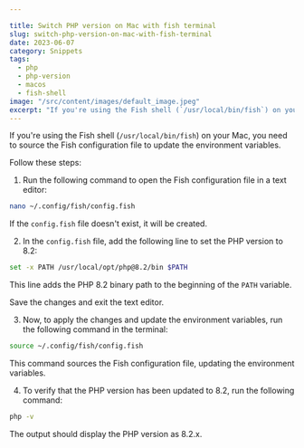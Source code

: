 ```yaml
---

title: Switch PHP version on Mac with fish terminal
slug: switch-php-version-on-mac-with-fish-terminal
date: 2023-06-07
category: Snippets
tags:
  - php
  - php-version
  - macos
  - fish-shell
image: "/src/content/images/default_image.jpeg"
excerpt: "If you're using the Fish shell (`/usr/local/bin/fish`) on your Mac, you need to source the Fish configuration file to update the environment variables."
---
```


If you're using the Fish shell (`/usr/local/bin/fish`) on your Mac, you need to source the Fish configuration file to update the environment variables.

Follow these steps:

1. Run the following command to open the Fish configuration file in a text editor:
```sh
nano ~/.config/fish/config.fish
```

If the `config.fish` file doesn't exist, it will be created.

2. In the `config.fish` file, add the following line to set the PHP version to 8.2:
```sh
set -x PATH /usr/local/opt/php@8.2/bin $PATH
```
This line adds the PHP 8.2 binary path to the beginning of the `PATH` variable.

Save the changes and exit the text editor.

3. Now, to apply the changes and update the environment variables, run the following command in the terminal:
```sh
source ~/.config/fish/config.fish
```
This command sources the Fish configuration file, updating the environment variables.

4. To verify that the PHP version has been updated to 8.2, run the following command:
```sh
php -v
```

The output should display the PHP version as 8.2.x.

